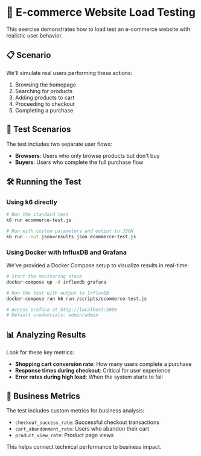 # 🛒 E-commerce Website Load Testing

This exercise demonstrates how to load test an e-commerce website with realistic user behavior.

## 📋 Scenario

We'll simulate real users performing these actions:
1. Browsing the homepage
2. Searching for products
3. Adding products to cart
4. Proceeding to checkout
5. Completing a purchase

## 🔄 Test Scenarios

The test includes two separate user flows:
- **Browsers**: Users who only browse products but don't buy
- **Buyers**: Users who complete the full purchase flow

## 🛠️ Running the Test

### Using k6 directly

```bash
# Run the standard test
k6 run ecommerce-test.js

# Run with custom parameters and output to JSON
k6 run --out json=results.json ecommerce-test.js
```

### Using Docker with InfluxDB and Grafana

We've provided a Docker Compose setup to visualize results in real-time:

```bash
# Start the monitoring stack
docker-compose up -d influxdb grafana

# Run the test with output to InfluxDB
docker-compose run k6 run /scripts/ecommerce-test.js

# Access Grafana at http://localhost:3000
# Default credentials: admin/admin
```

## 📊 Analyzing Results

Look for these key metrics:
- **Shopping cart conversion rate**: How many users complete a purchase
- **Response times during checkout**: Critical for user experience
- **Error rates during high load**: When the system starts to fail

## 🎯 Business Metrics

The test includes custom metrics for business analysis:
- `checkout_success_rate`: Successful checkout transactions
- `cart_abandonment_rate`: Users who abandon their cart
- `product_view_rate`: Product page views

This helps connect technical performance to business impact.
